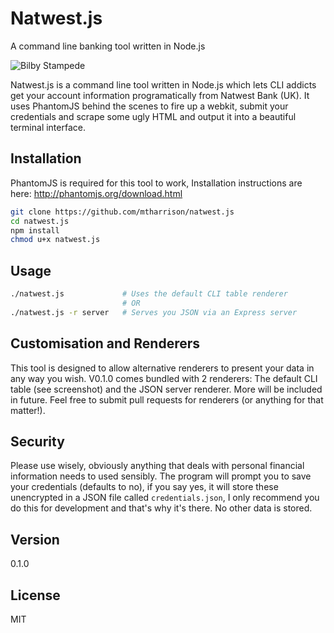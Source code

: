 Natwest.js
=========

A command line banking tool written in Node.js

![Bilby Stampede](http://s3-eu-west-1.amazonaws.com/matt-github/screenshot-table.png)


Natwest.js is a command line tool written in Node.js which lets CLI addicts get your account information programatically from Natwest Bank (UK). It uses PhantomJS behind the scenes to fire up a webkit, submit your credentials and scrape some ugly HTML and output it into a beautiful terminal interface.




Installation
--------------

PhantomJS is required for this tool to work, Installation instructions are here: http://phantomjs.org/download.html

```sh
git clone https://github.com/mtharrison/natwest.js
cd natwest.js
npm install
chmod u+x natwest.js
```

Usage
--------------

```sh
./natwest.js             # Uses the default CLI table renderer
                         # OR
./natwest.js -r server   # Serves you JSON via an Express server
```

Customisation and Renderers
--------------

This tool is designed to allow alternative renderers to present your data in any way you wish. V0.1.0 comes bundled with 2 renderers: The default CLI table (see screenshot) and the JSON server renderer. More will be included in future. Feel free to submit pull requests for renderers (or anything for that matter!).

Security
--------------

Please use wisely, obviously anything that deals with personal financial information needs to used sensibly. The program will prompt you to save your credentials (defaults to no), if you say yes, it will store these unencrypted in a JSON file called `credentials.json`, I only recommend you do this for development and that's why it's there. No other data is stored.

Version
----

0.1.0

License
----
MIT
